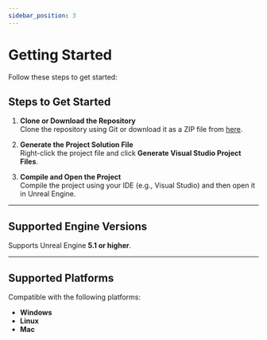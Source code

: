 ```yaml
---
sidebar_position: 3
---
```


# Getting Started

Follow these steps to get started:

## Steps to Get Started

1. **Clone or Download the Repository**  
   Clone the repository using Git or download it as a ZIP file from [here](https://github.com/imnazake/Unify).

2. **Generate the Project Solution File**  
   Right-click the project file and click **Generate Visual Studio Project Files**.

3. **Compile and Open the Project**  
   Compile the project using your IDE (e.g., Visual Studio) and then open it in Unreal Engine.

---

## Supported Engine Versions

Supports Unreal Engine **5.1 or higher**.

---

## Supported Platforms

Compatible with the following platforms:

- **Windows**
- **Linux**
- **Mac**